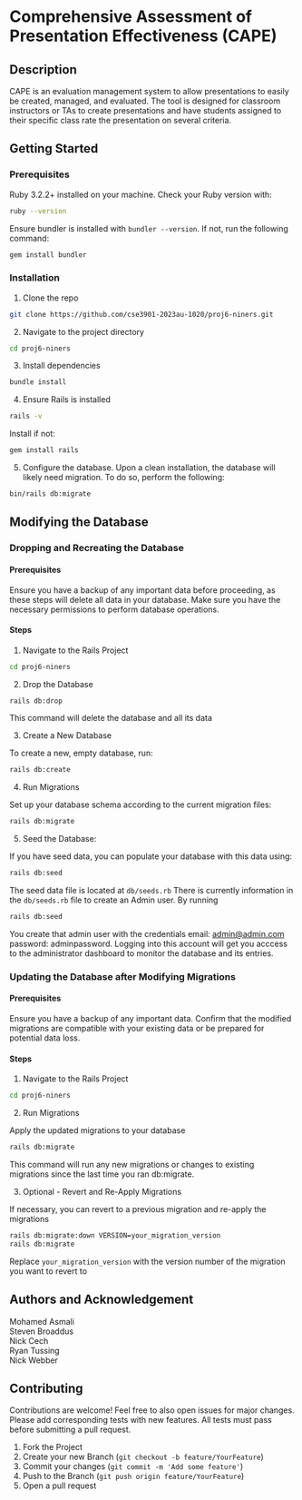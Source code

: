 # Comprehensive Assessment of Presentation Effectiveness (CAPE)

## Description

CAPE is an evaluation management system to allow presentations to easily be created, managed, and evaluated. 
The tool is designed for classroom instructors or TAs to create presentations and have students assigned to their specific class rate the presentation on several criteria.

## Getting Started

### Prerequisites

Ruby 3.2.2+ installed on your machine. Check your Ruby version with:

```bash
ruby --version
```

Ensure bundler is installed with `bundler --version`.
If not, run the following command:

```bash
gem install bundler
```

### Installation

1. Clone the repo

```bash
git clone https://github.com/cse3901-2023au-1020/proj6-niners.git
```

2. Navigate to the project directory

```bash
cd proj6-niners
```

3. Install dependencies

```bash
bundle install
```

4. Ensure Rails is installed

```bash
rails -v
```

Install if not:

```bash
gem install rails
```

5. Configure the database. Upon a clean installation, the database will likely need migration. To do so, perform the following:

```bash
bin/rails db:migrate
```

## Modifying the Database

### Dropping and Recreating the Database

#### Prerequisites

Ensure you have a backup of any important data before proceeding, as these steps will delete all data in your database.
Make sure you have the necessary permissions to perform database operations.

#### Steps

1. Navigate to the Rails Project

```bash
cd proj6-niners
```

2. Drop the Database

```bash
rails db:drop
```
This command will delete the database and all its data

3. Create a New Database

To create a new, empty database, run:

```bash
rails db:create
```

4. Run Migrations

Set up your database schema according to the current migration files:

```bash
rails db:migrate
```

5. Seed the Database:

If you have seed data, you can populate your database with this data using:

```bash
rails db:seed
```

The seed data file is located at `db/seeds.rb`
There is currently information in the `db/seeds.rb` file to create an Admin user. By running 

```bash
rails db:seed
```

You create that admin user with the credentials email: admin@admin.com password: adminpassword. Logging into this account will get you acccess to the administrator dashboard to monitor the database and its entries.

### Updating the Database after Modifying Migrations

#### Prerequisites

Ensure you have a backup of any important data.
Confirm that the modified migrations are compatible with your existing data or be prepared for potential data loss.

#### Steps

1. Navigate to the Rails Project

```bash
cd proj6-niners
```

2. Run Migrations

Apply the updated migrations to your database

```bash
rails db:migrate
```

This command will run any new migrations or changes to existing migrations since the last time you ran db:migrate.

3. Optional - Revert and Re-Apply Migrations

If necessary, you can revert to a previous migration and re-apply the migrations

```bash
rails db:migrate:down VERSION=your_migration_version
rails db:migrate
```

Replace `your_migration_version` with the version number of the migration you want to revert to

## Authors and Acknowledgement

Mohamed Asmali  
Steven Broaddus  
Nick Cech  
Ryan Tussing  
Nick Webber  

## Contributing

Contributions are welcome! Feel free to also open issues for major changes.
Please add corresponding tests with new features. All tests must pass before submitting a pull request.

1. Fork the Project
2. Create your new Branch (`git checkout -b feature/YourFeature`)
3. Commit your changes (`git commit -m 'Add some feature'`)
4. Push to the Branch (`git push origin feature/YourFeature`)
5. Open a pull request
